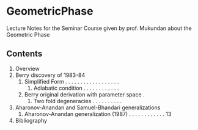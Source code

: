 # GeometricPhase
Lecture Notes for the Seminar Course given by prof. Mukundan about the Geometric Phase

## Contents
1. Overview
2. Berry discovery of 1983-84
    1. Simplified Form . . . . . . . . . . . . . . . . . .
        1. Adiabatic condition . . . . . . . . . . . .
    2. Berry original derivation with parameter space .
        1. Two fold degeneracies . . . . . . . . . .
3. Aharonov-Anandan and Samuel-Bhandari generalizations
    1. Aharonov-Anandan generalization (1987) . . . . . . . . . . . . 13
4. Bibliography
